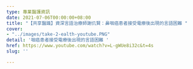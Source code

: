 ```yaml
---
type: 專業醫護資訊
date: 2021-07-06T00:00:00+08:00
title: "【共享醫識】資深言語治療師謝仉賢：鼻咽癌患者接受電療後出現的言語困難 "
cover:
- "../images/take-2-ealth-youtube.PNG"
detail: '咽癌患者接受電療後出現的言語困難 '
href: https://www.youtube.com/watch?v=L-gWUe8i32c&t=4s
slug: ''

---
```

